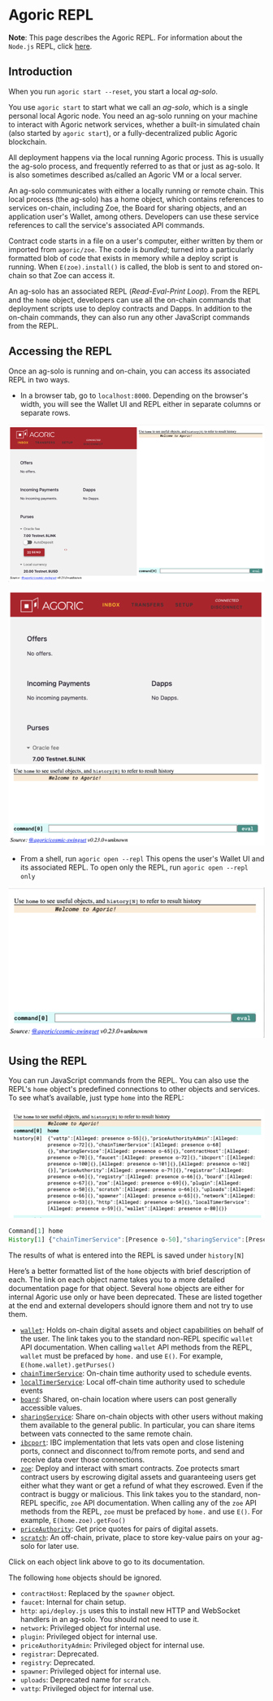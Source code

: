 # Agoric REPL

**Note**: This page describes the Agoric REPL. For information about the `Node.js` REPL, 
click [here](https://nodejs.org/api/repl.html).

## Introduction

When you run `agoric start --reset`, you start a local *ag-solo*. 

You use `agoric start` to start what we call an *ag-solo*, which is a 
single personal local Agoric node. You need an ag-solo running on your 
machine to interact with Agoric network services, whether a built-in 
simulated chain (also started by `agoric start`), or a fully-decentralized public Agoric 
blockchain. 

All deployment happens via the local running Agoric process. This is usually the 
ag-solo process, and frequently referred to as that or just as ag-solo. It is also 
sometimes described as/called an Agoric VM or a local server.

An ag-solo communicates with either a locally running or remote chain. This local process (the ag-solo)
has a home object, which contains references to services on-chain, including Zoe, the 
Board for sharing objects, and an application user's Wallet, among others. Developers can 
use these service references to call the service's associated API commands.

Contract code starts in a file on a user's computer, either written by them or 
imported from `agoric/zoe`. The code is *bundled*; turned into a particularly formatted
blob of code that exists in memory while a deploy script is running. When `E(zoe).install()` is
called, the blob is sent to and stored on-chain so that Zoe can access it. 

An ag-solo has an associated REPL (*Read-Eval-Print Loop*). From the REPL and the `home`
object, developers can use all the on-chain commands that deployment scripts use to 
deploy contracts and Dapps. In addition to the on-chain commands, they can also run
any other JavaScript commands from the REPL. 

## Accessing the REPL

Once an ag-solo is running and on-chain, you can access its associated REPL
in two ways. 
- In a browser tab, go to `localhost:8000`. Depending on the browser's width, you
  will see the Wallet UI and REPL either in separate columns or separate rows.

![Wallet and REPL](./assets/walletAndREPLColumns.png)

![Wallet and REPL](./assets/walletAndREPLRows.png)

- From a shell, run `agoric open --repl` This opens the user's Wallet UI and its
  associated REPL. To open only the REPL, run `agoric open --repl only`

![REPL](./assets/REPL.png)

## Using the REPL

You can run JavaScript commands from the REPL. You can also use the REPL's 
`home` object's predefined connections to other objects and services. To see what’s 
available, just type `home` into the REPL:

![home](./assets/home.png)

```js
Command[1] home
History[1] {"chainTimerService":[Presence o-50],"sharingService":[Presence o-51],"contractHost":[Presence o-52],"ibcport":[Presence o-53],"registrar":[Presence o-54],"registry":[Presence o-55],"zoe":[Presence o-56],"localTimerService":[Presence o-57],"uploads":[Presence o-58],"spawner":[Presence o-59],"wallet":[Presence o-60],"network":[Presence o-61],"http":[Presence o-62]}
```
The results of what is entered into the REPL is saved under `history[N]`

Here’s a better formatted list of the `home` objects with brief description of each. The
link on each object name takes you to a more detailed documentation page for that object.
Several `home` objects are either for internal Agoric use only or have been deprecated. These
are listed together at the end and external developers should ignore them and not try to use
them.

- [`wallet`](/guides/wallet/api.md): Holds on-chain digital assets and object capabilities on behalf of the user.
   The link takes you to the standard non-REPL specific `wallet` API documentation. When calling
   `wallet` API methods from the REPL, `wallet` must be prefaced by
   `home.` and use `E()`. For example, `E(home.wallet).getPurses()`   
- [`chainTimerService`](./timerServices.md): On-chain time authority used to schedule events.
- [`localTimerService`](./timerServices.md): Local off-chain time authority used to schedule events 
- [`board`](./board.md): Shared, on-chain location where users can post generally accessible values.
- [`sharingService`](./sharingService.md): Share on-chain objects with other users without making them
  available to the general public. In particular, you can share items between vats connected to the 
  same remote chain.
- [`ibcport`](./networking.md): IBC implementation that lets vats open and close listening ports, 
  connect and disconnect to/from remote ports, and send and receive data over those connections.
- [`zoe`](/zoe/api/zoe.md): Deploy and interact with smart contracts. Zoe protects smart contract users by escrowing
  digital assets and guaranteeing users get either what they want or get a refund of what they escrowed. Even if the
  contract is buggy or malicious. This link takes you to the standard, non-REPL specific, `zoe` API documentation. When calling
  any of the `zoe` API methods from the REPL, `zoe` must be prefaced by `home.` and use `E()`. For example, `E(home.zoe).getFoo()` 
- [`priceAuthority`](./priceAuthority.md): Get price quotes for pairs of digital assets.
- [`scratch`](./scratch.md): An off-chain, private, place to store key-value pairs on your ag-solo for later use.

Click on each object link above to go to its documentation.

The following `home` objects should be ignored.
- `contractHost`: Replaced by the `spawner` object.
- `faucet`: Internal for chain setup.
- `http`: `api/deploy.js` uses this to install new HTTP and WebSocket handlers in an
   ag-solo.  You should not need to use it. 
- `network`: Privileged object for internal use.
- `plugin`: Privileged object for internal use.
- `priceAuthorityAdmin`: Privileged object for internal use.
- `registrar`: Deprecated.
- `registry`: Deprecated.
- `spawner`: Privileged object for internal use.
- `uploads`: Deprecated name for `scratch`.
- `vattp`: Privileged object for internal use.

